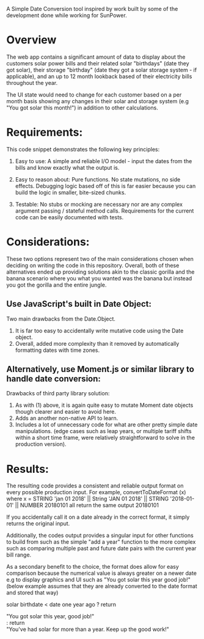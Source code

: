 A Simple Date Conversion tool inspired by work built by some of the development done while working for SunPower.

# Overview

The web app contains a significant amount of data to display about the customers solar power bills and their related solar
"birthdays" (date they got solar), their storage "birthday" (date they got a solar storage system - if applicable), and an up to 12 month 
lookback based of their electricity bills throughout the year.   

The UI state would need to change for each customer based on a per month basis showing any changes in their solar and storage 
system (e.g "You got solar this month!") in addition to other calculations.    

# Requirements:

This code snippet demonstrates the following key principles:

1. Easy to use:
A simple and reliable I/O model - input the dates from the bills and know exactly what the output is.
            
2. Easy to reason about:
Pure functions. No state mutations, no side effects. Debugging logic based off of this is far easier because you can build the logic in smaller, bite-sized chunks.  

2. Testable:
No stubs or mocking are necessary nor are any complex argument passing / stateful method calls. Requirements for the current code can be easily documented with tests.

# Considerations:

These two options represent two of the main considerations chosen when deciding on writing the code in this repository.
Overall, both of these alternatives ended up providing solutions akin to the classic gorilla and the banana scenario 
where you what you wanted was the banana but instead you got the gorilla and the entire jungle.

## Use JavaScript's built in Date Object:
Two main drawbacks from the Date.Object.

1. It is far too easy to accidentally write mutative code using the Date object. 
2. Overall, added more complexity than it removed by automatically formatting dates with time zones.

## Alternatively, use Moment.js or similar library to handle date conversion:
Drawbacks of third party library solution:

1. As with (1) above, it is again quite easy to mutate Moment date objects though clearer and easier to avoid here.
2. Adds an another non-native API to learn.
3. Includes a lot of unnecessary code for what are other pretty simple date manipulations. (edge cases such as leap years, or multiple tariff shifts within a short time frame, were relatively straightforward to solve in the production version).

# Results:
The resulting code provides a consistent and reliable output format on every possible production input.
For example, convertToDateFormat (x) where x = STRING 'jan 01 2018' || String 'JAN 01 2018' || STRING '2018-01-01' || NUMBER 20180101 all return the same output 20180101

If you accidentally call it on a date already in the correct format, it simply returns the original input.

Additionally, the codes output provides a singular input for other functions to build from such as the simple 
"add a year" function to the more complex such as comparing multiple past and future date pairs with the current year bill range.

As a secondary benefit to the choice, the format does allow for easy comparison because the numerical value is always greater on a newer date e.g to display graphics and UI such as "You got solar this year good job!" (below example assumes that they are already converted to the date format and stored that way) 

solar birthdate < date one year ago ? return <div>"You got solar this year, good job!"</div> : return <div>"You've had solar for more than a year. Keep up the good work!"</div>   
